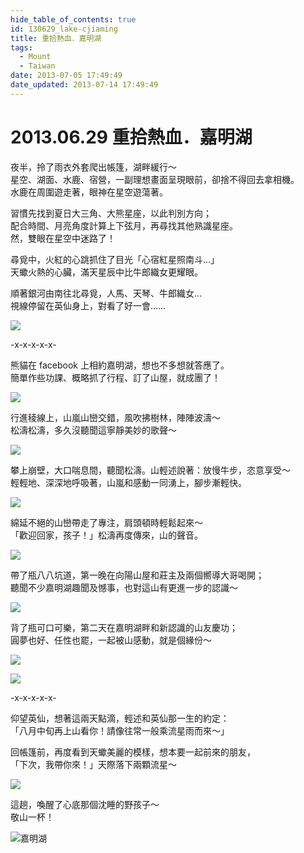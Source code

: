```yaml
---
hide_table_of_contents: true
id: 130629_lake-cjiaming
title: 重拾熱血．嘉明湖
tags:
  - Mount
  - Taiwan
date: 2013-07-05 17:49:49
date_updated: 2013-07-14 17:49:49
---
```


2013.06.29 重拾熱血．嘉明湖
========================

夜半，拎了雨衣外套爬出帳篷，湖畔緩行～  
星空、湖面、水鹿、宿營，一副理想畫面呈現眼前，卻捨不得回去拿相機。  
水鹿在周圍遊走著，眼神在星空遊蕩著。

習慣先找到夏日大三角、大熊星座，以此判別方向；  
配合時間、月亮角度計算上下弦月，再尋找其他熟識星座。  
然，雙眼在星空中迷路了！

尋覓中，火紅的心跳抓住了目光「心宿紅星照南斗...」  
天蠍火熱的心臟，滿天星辰中比牛郎織女更耀眼。

順著銀河由南往北尋覓，人馬、天琴、牛郎織女…  
視線停留在英仙身上，對看了好一會……

![](https://farm4.staticflickr.com/3714/9205187663_f03bb57e67_c.jpg)

-x-x-x-x-x-

熊貓在 facebook 上相約嘉明湖，想也不多想就答應了。  
簡單作些功課、概略抓了行程、訂了山屋，就成團了！

![](https://farm3.staticflickr.com/2817/9205189437_e93a4e3bb1_c.jpg)
 
行進稜線上，山嵐山巒交錯，風吹拂樹林，陣陣波濤～  
松濤松濤，多久沒聽聞這寧靜美妙的歌聲～

![](https://farm4.staticflickr.com/3673/9230007793_15afe6ba77_c.jpg)

攀上崩壁，大口喘息間，聽聞松濤。山輕述說著：放慢牛步，恣意享受～  
輕輕地、深深地呼吸著，山嵐和感動一同湧上，腳步漸輕快。

![](https://farm3.staticflickr.com/2880/9230040891_e7b5c1e2a3_c.jpg)

綿延不絕的山巒帶走了專注，肩頭頓時輕鬆起來～  
「歡迎回家，孩子！」松濤再度傳來，山的聲音。

![](https://farm3.staticflickr.com/2830/9205183905_e1cfb489d0_c.jpg)

帶了瓶八八坑道，第一晚在向陽山屋和莊主及兩個嚮導大哥喝開；  
聽聞不少嘉明湖趣聞及憾事，也對這山有更進一步的認識～

![](https://farm3.staticflickr.com/2846/9228280509_a49a2ed678_c.jpg)

背了瓶可口可樂，第二天在嘉明湖畔和新認識的山友慶功；  
圓夢也好、任性也罷，一起被山感動，就是個緣份～

![](https://farm6.staticflickr.com/5336/9232742222_6608a78e71_c.jpg)

![](https://farm6.staticflickr.com/5344/9220777692_a2d4133c6e_c.jpg)

-x-x-x-x-x-

仰望英仙，想著這兩天點滴，輕述和英仙那一生的約定：  
「八月中旬再上山看你！請像往常一般乘流星雨而來～」

回帳篷前，再度看到天蠍美麗的模樣，想本要一起前來的朋友，  
「下次，我帶你來！」天際落下兩顆流星～

![](https://farm3.staticflickr.com/2848/9232825824_e9cdb9cf79_c.jpg)

這趟，喚醒了心底那個沈睡的野孩子～  
敬山一杯！

![嘉明湖](https://fbcdn-sphotos-c-a.akamaihd.net/hphotos-ak-frc3/q80/s720x720/992903_4247066193326_341644099_n.jpg)
